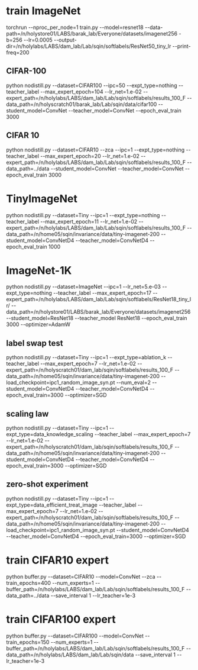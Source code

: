 # train ImageNet
torchrun --nproc_per_node=1  train.py --model=resnet18 --data-path=/n/holystore01/LABS/barak_lab/Everyone/datasets/imagenet256 -b=256 --lr=0.0005 --output-dir=/n/holylabs/LABS/dam_lab/Lab/sqin/softlabels/ResNet50_tiny_lr  --print-freq=200

## CIFAR-100
python nodistill.py --dataset=CIFAR100 --ipc=50 --expt_type=nothing  --teacher_label  --max_expert_epoch=104 --lr_net=1.e-02  --expert_path=/n/holylabs/LABS/dam_lab/Lab/sqin/softlabels/results_100_F  --data_path=/n/holyscratch01/barak_lab/Lab/sqin/data/cifar100  --student_model=ConvNet --teacher_model=ConvNet --epoch_eval_train 3000 

## CIFAR 10
python nodistill.py --dataset=CIFAR10 --zca --ipc=1 --expt_type=nothing  --teacher_label  --max_expert_epoch=20 --lr_net=1.e-02  --expert_path=/n/holylabs/LABS/dam_lab/Lab/sqin/softlabels/results_100_F  --data_path=../data  --student_model=ConvNet --teacher_model=ConvNet --epoch_eval_train 3000 


# TinyImageNet
python nodistill.py --dataset=Tiny --ipc=1 --expt_type=nothing  --teacher_label  --max_expert_epoch=11 --lr_net=1.e-02  --expert_path=/n/holylabs/LABS/dam_lab/Lab/sqin/softlabels/results_100_F  --data_path=/n/home05/sqin/invariance/data/tiny-imagenet-200 --student_model=ConvNetD4 --teacher_model=ConvNetD4 --epoch_eval_train 1000

# ImageNet-1K
python nodistill.py --dataset=ImageNet --ipc=1 --lr_net=5.e-03 --expt_type=nothing --teacher_label --max_expert_epoch=17   --expert_path=/n/holylabs/LABS/dam_lab/Lab/sqin/softlabels/ResNet18_tiny_lr/   --data_path=/n/holystore01/LABS/barak_lab/Everyone/datasets/imagenet256  --student_model=ResNet18 --teacher_model ResNet18 --epoch_eval_train 3000 --optimizer=AdamW

## label swap test
python nodistill.py --dataset=Tiny --ipc=1 --expt_type=ablation_k --teacher_label --max_expert_epoch=7 --lr_net=1.e-02 --expert_path=/n/holyscratch01/dam_lab/sqin/softlabels/results_100_F --data_path=/n/home05/sqin/invariance/data/tiny-imagenet-200 --load_checkpoint=ipc1_random_image_syn.pt --num_eval=2 --student_model=ConvNetD4 --teacher_model=ConvNetD4 --epoch_eval_train=3000 --optimizer=SGD

## scaling law
python nodistill.py --dataset=Tiny --ipc=1 --expt_type=data_knowledge_scaling  --teacher_label --max_expert_epoch=7 --lr_net=1.e-02 --expert_path=/n/holyscratch01/dam_lab/sqin/softlabels/results_100_F --data_path=/n/home05/sqin/invariance/data/tiny-imagenet-200 --student_model=ConvNetD4 --teacher_model=ConvNetD4 --epoch_eval_train=3000 --optimizer=SGD 

## zero-shot experiment
python nodistill.py --dataset=Tiny --ipc=1 --expt_type=data_efficient_treat_image --teacher_label --max_expert_epoch=7 --lr_net=1.e-02 --expert_path=/n/holyscratch01/dam_lab/sqin/softlabels/results_100_F --data_path=/n/home05/sqin/invariance/data/tiny-imagenet-200 --load_checkpoint=ipc1_random_image_syn.pt --student_model=ConvNetD4 --teacher_model=ConvNetD4 --epoch_eval_train=3000 --optimizer=SGD

# train CIFAR10 expert 
 python buffer.py --dataset=CIFAR10 --model=ConvNet --zca  --train_epochs=400 --num_experts=1  --buffer_path=/n/holylabs/LABS/dam_lab/Lab/sqin/softlabels/results_100_F  --data_path=../data --save_interval 1 --lr_teacher=1e-3

# train CIFAR100 expert
python buffer.py --dataset=CIFAR100 --model=ConvNet  --train_epochs=150 --num_experts=1  --buffer_path=/n/holylabs/LABS/dam_lab/Lab/sqin/softlabels/results_100_F  --data_path=/n/holylabs/LABS/dam_lab/Lab/sqin/data --save_interval 1 --lr_teacher=1e-3

<!-- 
# All experts can be found at:
/n/holylabs/LABS/dam_lab/Lab/sqin/softlabels -->